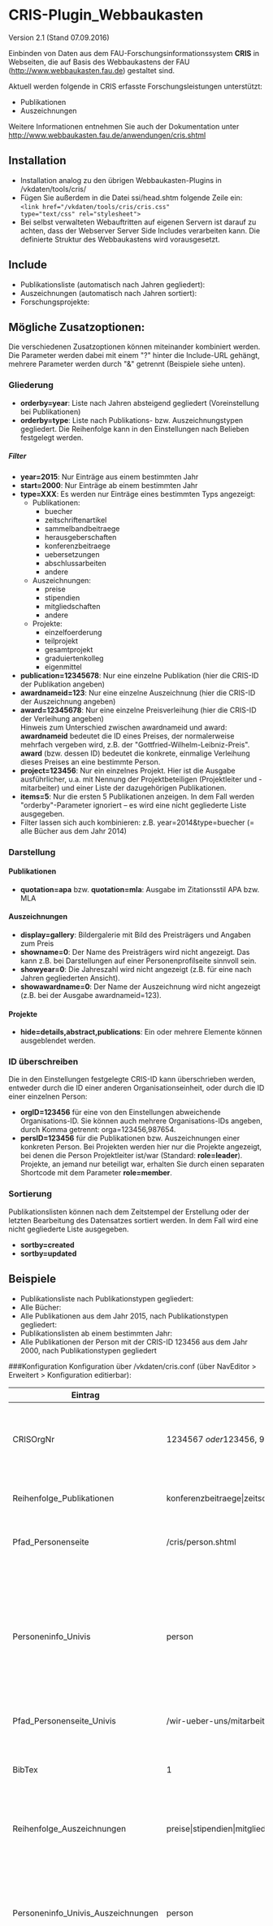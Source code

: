 CRIS-Plugin_Webbaukasten
========================

Version 2.1 (Stand 07.09.2016)

Einbinden von Daten aus dem FAU-Forschungsinformationssystem <b>CRIS</b> in Webseiten, die auf Basis des Webbaukastens der FAU (http://www.webbaukasten.fau.de) gestaltet sind. 

Aktuell werden folgende in CRIS erfasste Forschungsleistungen unterstützt:
- Publikationen
- Auszeichnungen

Weitere Informationen entnehmen Sie auch der Dokumentation unter http://www.webbaukasten.fau.de/anwendungen/cris.shtml 


## Installation
- Installation analog zu den übrigen Webbaukasten-Plugins in /vkdaten/tools/cris/
- Fügen Sie außerdem in die Datei ssi/head.shtm folgende Zeile ein:<br />
  <code>&lt;link href="/vkdaten/tools/cris/cris.css" type="text/css" rel="stylesheet"&gt;</code>
- Bei selbst verwalteten Webauftritten auf eigenen Servern ist darauf zu achten, dass der Webserver Server Side Includes verarbeiten kann. Die definierte Struktur des Webbaukastens wird vorausgesetzt.  

## Include
- Publikationsliste (automatisch nach Jahren gegliedert):<br />
  <code><!--#include virtual="/vkdaten/tools/cris/cris.php?show=publications" --></code>
- Auszeichnungen (automatisch nach Jahren sortiert):<br />
  <code><!--#include virtual="/vkdaten/tools/cris/cris.php?show=awards" --></code>
- Forschungsprojekte:<br />
  <code><!--#include virtual="/vkdaten/tools/cris/cris.php?show=projects" --></code>

## Mögliche Zusatzoptionen:
Die verschiedenen Zusatzoptionen können miteinander kombiniert werden. Die Parameter werden dabei mit einem "?" hinter die Include-URL gehängt, mehrere Parameter werden durch "&" getrennt (Beispiele siehe unten).

### Gliederung
- <b>orderby=year</b>: Liste nach Jahren absteigend gegliedert (Voreinstellung bei Publikationen)
- <b>orderby=type</b>: Liste nach Publikations- bzw. Auszeichnungstypen gegliedert. Die Reihenfolge kann in den Einstellungen nach Belieben festgelegt werden.

##### Filter
- <b>year=2015</b>: Nur Einträge aus einem bestimmten Jahr
- <b>start=2000</b>: Nur Einträge ab einem bestimmten Jahr
- <b>type=XXX</b>: Es werden nur Einträge eines bestimmten Typs angezeigt:
	- Publikationen:
		- buecher
		- zeitschriftenartikel
		- sammelbandbeitraege
		- herausgeberschaften
		- konferenzbeitraege
		- uebersetzungen
		- abschlussarbeiten
		- andere
	- Auszeichnungen:
		- preise
		- stipendien
		- mitgliedschaften
		- andere
	- Projekte:
		- einzelfoerderung
		- teilprojekt
		- gesamtprojekt
		- graduiertenkolleg
		- eigenmittel
- <b>publication=12345678</b>: Nur eine einzelne Publikation (hier die CRIS-ID der Publikation angeben)
- <b>awardnameid=123</b>: Nur eine einzelne Auszeichnung (hier die CRIS-ID der Auszeichnung angeben)
- <b>award=12345678</b>: Nur eine einzelne Preisverleihung (hier die CRIS-ID der Verleihung angeben)<br>
  Hinweis zum Unterschied zwischen awardnameid und award: <b>awardnameid</b> bedeutet die ID eines Preises, der normalerweise mehrfach vergeben wird, z.B. der "Gottfried-Wilhelm-Leibniz-Preis". <b>award</b> (bzw. dessen ID) bedeutet die konkrete, einmalige Verleihung dieses Preises an eine bestimmte Person.
- <b>project=123456</b>: Nur ein einzelnes Projekt. Hier ist die Ausgabe ausführlicher, u.a. mit Nennung der Projektbeteiligen (Projektleiter und -mitarbeiter) und einer Liste der dazugehörigen Publikationen.
- <b>items=5</b>: Nur die ersten 5 Publikationen anzeigen. In dem Fall werden "orderby"-Parameter ignoriert – es wird eine nicht gegliederte Liste ausgegeben.
- Filter lassen sich auch kombinieren: z.B. year=2014&type=buecher (= alle Bücher aus dem Jahr 2014)

### Darstellung

#### Publikationen
- <b>quotation=apa</b> bzw. <b>quotation=mla</b>: Ausgabe im Zitationsstil APA bzw. MLA

#### Auszeichnungen
- <b>display=gallery</b>: Bildergalerie mit Bild des Preisträgers und Angaben zum Preis
- <b>showname=0</b>: Der Name des Preisträgers wird nicht angezeigt. Das kann z.B. bei Darstellungen auf einer Personenprofilseite sinnvoll sein.
- <b>showyear=0</b>: Die Jahreszahl wird nicht angezeigt (z.B. für eine nach Jahren gegliederten Ansicht).
- <b>showawardname=0</b>: Der Name der Auszeichnung wird nicht angezeigt (z.B. bei der Ausgabe awardnameid=123).

#### Projekte
- <b>hide=details,abstract,publications</b>: Ein oder mehrere Elemente können ausgeblendet werden.

### ID überschreiben
Die in den Einstellungen festgelegte CRIS-ID kann überschrieben werden, entweder durch die ID einer anderen Organisationseinheit, oder durch die ID einer einzelnen Person:
- <b>orgID=123456</b> für eine von den Einstellungen abweichende Organisations-ID. Sie können auch mehrere Organisations-IDs angeben, durch Komma getrennt: orga=123456,987654.
- <b>persID=123456</b> für die Publikationen bzw. Auszeichnungen einer konkreten Person. Bei Projekten werden hier nur die Projekte angezeigt, bei denen die Person Projektleiter ist/war (Standard: <b>role=leader</b>). Projekte, an jemand nur beteiligt war, erhalten Sie durch einen separaten Shortcode mit dem Parameter <b>role=member</b>.

### Sortierung
Publikationslisten können nach dem Zeitstempel der Erstellung oder der letzten Bearbeitung des Datensatzes sortiert werden. In dem Fall wird eine nicht gegliederte Liste ausgegeben.
- <b>sortby=created</b>
- <b>sortby=updated</b>

## Beispiele
- Publikationsliste nach Publikationstypen gegliedert:<br />
  <code><!--#include virtual="/vkdaten/tools/cris/publikationsliste.php?orderby=type" --></code>
- Alle Bücher: <br />
  <code><!--#include virtual="/vkdaten/tools/cris/publikationsliste.php?type=buecher" --></code>
- Alle Publikationen aus dem Jahr 2015, nach Publikationstypen gegliedert:<br />
  <code><!--#include virtual="/vkdaten/tools/cris/publikationsliste.php?year=2015&orderby=type" --></code>
- Publikationslisten ab einem bestimmten Jahr:<br />
  <code><!--#include virtual="/vkdaten/tools/cris/publikationsliste.php/start=2000" --></code>
- Alle Publikationen der Person mit der CRIS-ID 123456 aus dem Jahr 2000, nach Publikationstypen gegliedert
  <code><!--#include virtual="/vkdaten/tools/cris/publikationsliste.php?person=123456&year=2000&orderby=pubtype" --></code>

###Konfiguration
Konfiguration über /vkdaten/cris.conf (über NavEditor > Erweitert > Konfiguration editierbar):<br />

Eintrag | Beispiel | Erklärung |
| ------------- | ------------- | ------------- |
CRISOrgNr | 1234567 <em>oder</em>123456, 987654 | CRIS-Organisationsnummer. Sie können auch mehrere Organisations-IDs angeben, durch Komma getrennt. |
Reihenfolge_Publikationen | konferenzbeitraege&#124;zeitschriftenartikel&#124;buecher&#124;sammelbandbeitraege&#124;uebersetzungen&#124;herausgeberschaften&#124;abschlussarbeiten&#124;andere | Reihenfolge, wenn die Publikationsliste nach Publikationstypen gegliedert werden soll|
Pfad_Personenseite | /cris/person.shtml | für Links von Publikations- und Mitarbeiterlisten auf Personen-Detailseite |
Personeninfo_Univis | person | Autoren in Publikationslisten verlinken?<br />person = Link zur UnivIS-Personenseite auf diesem Webauftritt (UnivIS-Plugin muss installiert und eingerichtet sein)<br />cris = Link zur Personenseite auf cris.fau.de<br />none = keinen Link setzen |
Pfad_Personenseite_Univis | /wir-ueber-uns/mitarbeiter/mitarbeiter.shtml | Pfad zur UnivIS-Personenseite |
BibTex | 1 | Soll unter den einzelnen Publikationen ein Link zum BibTex-Export der Publikationsdaten angezeigt werden? 1=ja, 0=nein.|
Reihenfolge_Auszeichnungen | preise&#124;stipendien&#124;mitgliedschaften&#124;andere | Reihenfolge, wenn die Auszeichnungen nach Typen gegliedert werden sollen|
Personeninfo_Univis_Auszeichnungen | person | Preisträger verlinken?<br />person = Link zur UnivIS-Personenseite auf diesem Webauftritt (UnivIS-Plugin muss installiert und eingerichtet sein)<br />cris = Link zur Personenseite auf cris.fau.de<br />none = keinen Link setzen |
Sprache | de | Sprache z.B. der Publikationstypen. Bislang verfügbar: de und en.|
Cache_Zeit | 43200 | Wie lange sollen die Seiten im Cache zwischengespeichert werden? Angabe in Sekunden: 43200 Sek. = 12 Std.|
